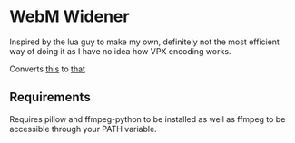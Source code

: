 # WebM Widener

Inspired by the lua guy to make my own, definitely not the most efficient way of doing it as I have no idea how VPX encoding works.

Converts [this](https://webm.red/view/EX3q.webm) to [that](https://webm.red/view/VnUz.webm)

## Requirements

Requires pillow and ffmpeg-python to be installed as well as ffmpeg to be accessible through your PATH variable.